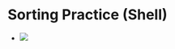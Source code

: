 # Sorting Practice (Shell)

- ![](https://github.com/kajj8808/kmu-data-structure-couse/assets/71279997/bdc9851c-4146-4c43-887a-0b1ae3fc246c)
